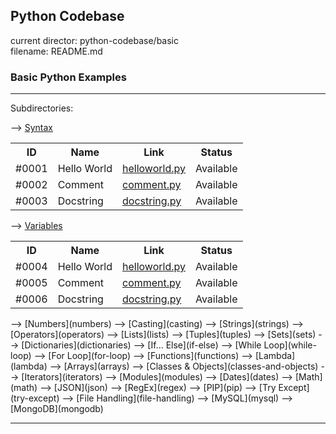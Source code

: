 ## Python Codebase

current director: python-codebase/basic  
filename: README.md

### Basic Python Examples
----
Subdirectories:

--> [Syntax](syntax)
<table>
  <tr>
    <th>ID</th>
    <th>Name</th>
    <th>Link</th>
    <th>Status</th>
  </tr>
<tr>
  <td>#0001</td>
  <td>Hello World</td>
  <td><a href="helloworld.py">helloworld.py</a></td>
  <td>Available</td>
</tr>
  <tr>
  <td>#0002</td>
  <td>Comment</td>
  <td><a href="comment.py">comment.py</a></td>
  <td>Available</td>
</tr>
  <tr>
  <td>#0003</td>
  <td>Docstring</td>
  <td><a href="docstring.py">docstring.py</a></td>
  <td>Available</td>
</tr>
</table>  

--> [Variables](variables)  
<table>
  <tr>
    <th>ID</th>
    <th>Name</th>
    <th>Link</th>
    <th>Status</th>
  </tr>
<tr>
  <td>#0004</td>
  <td>Hello World</td>
  <td><a href="helloworld.py">helloworld.py</a></td>
  <td>Available</td>
</tr>
  <tr>
  <td>#0005</td>
  <td>Comment</td>
  <td><a href="comment.py">comment.py</a></td>
  <td>Available</td>
</tr>
  <tr>
  <td>#0006</td>
  <td>Docstring</td>
  <td><a href="docstring.py">docstring.py</a></td>
  <td>Available</td>
</tr>
</table>
--> [Numbers](numbers)  
--> [Casting](casting)  
--> [Strings](strings)  
--> [Operators](operators)  
--> [Lists](lists)  
--> [Tuples](tuples)  
--> [Sets](sets)  
--> [Dictionaries](dictionaries)  
--> [If... Else](if-else)  
--> [While Loop](while-loop)  
--> [For Loop](for-loop)  
--> [Functions](functions)  
--> [Lambda](lambda)  
--> [Arrays](arrays)  
--> [Classes & Objects](classes-and-objects)  
--> [Iterators](iterators)  
--> [Modules](modules)  
--> [Dates](dates)  
--> [Math](math)  
--> [JSON](json)  
--> [RegEx](regex)  
--> [PIP](pip)  
--> [Try Except](try-except)  
--> [File Handling](file-handling)  
--> [MySQL](mysql)  
--> [MongoDB](mongodb)  

----
